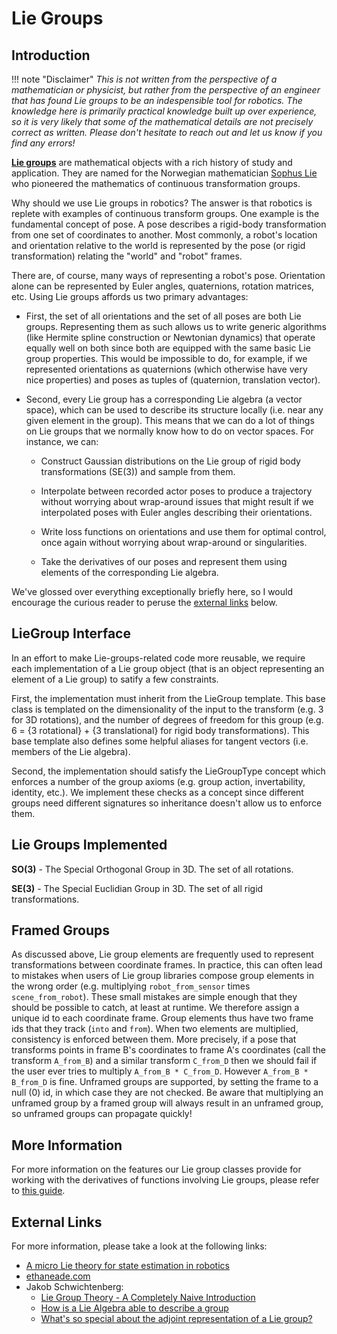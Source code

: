 # Lie Groups

## Introduction

!!! note "Disclaimer"
    *This is not written from the perspective of a mathematician or
    physicist, but rather from the perspective of an engineer that has found Lie
    groups to be an indespensible tool for robotics. The knowledge here is
    primarily practical knowledge built up over experience, so it is very likely
    that some of the mathematical details are not precisely correct as
    written. Please don't hesitate to reach out and let us know if you find any
    errors!*

[**Lie groups**](https://en.wikipedia.org/wiki/Lie_group) are mathematical
objects with a rich history of study and application. They are named for the
Norwegian mathematician [Sophus Lie](https://en.wikipedia.org/wiki/Sophus_Lie)
who pioneered the mathematics of continuous transformation groups.

Why should we use Lie groups in robotics? The answer is that robotics is replete
with examples of continuous transform groups. One example is the fundamental
concept of pose. A pose describes a rigid-body transformation from one set of
coordinates to another. Most commonly, a robot's location and orientation
relative to the world is represented by the pose (or rigid transformation)
relating the "world" and "robot" frames.

There are, of course, many ways of representing a robot's pose. Orientation
alone can be represented by Euler angles, quaternions, rotation matrices, etc.
Using Lie groups affords us two primary advantages:

 - First, the set of all orientations and the set of all poses
are both Lie groups. Representing them as such allows us to write generic
algorithms (like Hermite spline construction or Newtonian dynamics) that
operate equally well on both since both are equipped with the same basic Lie
group properties. This would be impossible to do, for example, if we
represented orientations as quaternions (which otherwise have very nice
properties) and poses as tuples of (quaternion, translation vector).

 - Second, every Lie group has a corresponding Lie algebra (a vector space), which
can be used to describe its structure locally (i.e. near any given element in
the group). This means that we can do a lot of things on Lie groups that we
normally know how to do on vector spaces. For instance, we can:

     - Construct Gaussian distributions on the Lie group of rigid body
       transformations (SE(3)) and sample from them. 
    
     - Interpolate between recorded actor poses to produce a trajectory without
       worrying about wrap-around issues that might result if we interpolated
       poses with Euler angles describing their orientations.
    
     - Write loss functions on orientations and use them for optimal control, once
       again without worrying about wrap-around or singularities.
    
     - Take the derivatives of our poses and represent them using elements of the
       corresponding Lie algebra.

We've glossed over everything exceptionally briefly here, so I would encourage
the curious reader to peruse the [external links](#external-links) below.

## LieGroup Interface

In an effort to make Lie-groups-related code more reusable, we require each
implementation of a Lie group object (that is an object representing an element
of a Lie group) to satify a few constraints.

First, the implementation must inherit from the LieGroup template. This base
class is templated on the dimensionality of the input to the transform (e.g. 3
for 3D rotations), and the number of degrees of freedom for this group (e.g. 6 =
{3 rotational} + {3 translational} for rigid body transformations). This base
template also defines some helpful aliases for tangent vectors (i.e. members of
the Lie algebra).

Second, the implementation should satisfy the LieGroupType concept which
enforces a number of the group axioms (e.g. group action, invertability,
identity, etc.). We implement these checks as a concept since different groups
need different signatures so inheritance doesn't allow us to enforce them.

## Lie Groups Implemented

**SO(3)** - The Special Orthogonal Group in 3D. The set of all rotations.

**SE(3)** - The Special Euclidian Group in 3D. The set of all rigid transformations.

## Framed Groups

As discussed above, Lie group elements are frequently used to represent
transformations between coordinate frames. In practice, this can often lead to
mistakes when users of Lie group libraries compose group elements in the wrong
order (e.g. multiplying `robot_from_sensor` times `scene_from_robot`). These
small mistakes are simple enough that they should be possible to catch, at least
at runtime. We therefore assign a unique id to each coordinate frame. Group elements 
thus have two frame ids that they track (`into` and `from`). When two elements
are multiplied, consistency is enforced between them. More precisely, if a pose
that transforms points in frame B's coordinates to frame A's coordinates (call
the transform `A_from_B`) and a similar transform `C_from_D` then we should fail
if the user ever tries to multiply `A_from_B * C_from_D`. However `A_from_B *
B_from_D` is fine. Unframed groups are supported, by setting the frame to a null 
(0) id, in which case they are not checked. Be aware that multiplying an unframed
group by a framed group will always result in an unframed group, so unframed groups
can propagate quickly!

## More Information

For more information on the features our Lie group classes provide for
working with the derivatives of functions involving Lie groups, please refer to [this guide](./liegroup_derivatives.md).

## External Links
For more information, please take a look at the following links:

 - [A micro Lie theory for state estimation in robotics](https://drive.google.com/file/d/1UlI1N63o6abyL03VfbYoXu22CcYTdZ6b/view)
 - [ethaneade.com](https://ethaneade.com/)
 - Jakob Schwichtenberg:
     - [Lie Group Theory - A Completely Naive Introduction](https://jakobschwichtenberg.com/naive-introduction-lie-theory/)
     - [How is a Lie Algebra able to describe a group](https://jakobschwichtenberg.com/lie-algebra-able-describe-group/)
     - [What's so special about the adjoint representation of a Lie group?](https://jakobschwichtenberg.com/adjoint-representation/)
